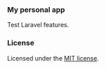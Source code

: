 ### My personal app

Test Laravel features.

### License

Licensed under the [MIT license](https://opensource.org/licenses/MIT).
